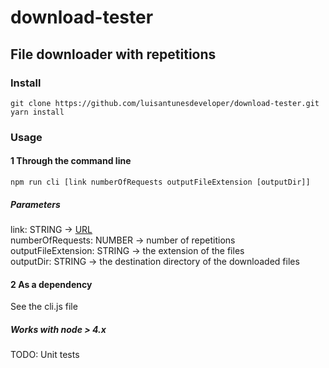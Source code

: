# download-tester
## File downloader with repetitions

### Install
```
git clone https://github.com/luisantunesdeveloper/download-tester.git
yarn install
```

### Usage
#### 1 Through the command line
```
npm run cli [link numberOfRequests outputFileExtension [outputDir]]
```
##### Parameters
link: STRING -> [URL](https://en.wikipedia.org/wiki/Uniform_Resource_Locator)  
numberOfRequests: NUMBER -> number of repetitions  
outputFileExtension: STRING -> the extension of the files  
outputDir: STRING -> the destination directory of the downloaded files

#### 2 As a dependency
See the cli.js file

##### Works with node > 4.x

TODO: Unit tests